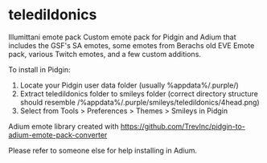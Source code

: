 # teledildonics
Illumittani emote pack
Custom emote pack for Pidgin and Adium that includes the GSF's SA emotes, some emotes from Berachs old EVE Emote pack, various Twitch emotes, and a few custom additions.

To install in Pidgin:

1. Locate your Pidgin user data folder (usually %appdata%/.purple/)
2. Extract teledildonics folder to smileys folder (correct directory structure should resemble /%appdata%/.purple/smileys/teledildonics/4head.png)
3. Select from Tools > Preferences > Themes > Smileys in Pidgin

Adium emote library created with https://github.com/TrevInc/pidgin-to-adium-emote-pack-converter

Please refer to someone else for help installing in Adium.
